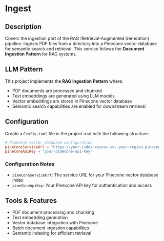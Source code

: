 # Ingest

## Description
Covers the ingestion part of the RAG (Retrieval-Augmented Generation) pipeline. Ingests PDF files from a directory into a Pinecone vector database for semantic search and retrieval. This service follows the **Document Ingestion Pattern** for RAG systems.

## LLM Pattern
This project implements the **RAG Ingestion Pattern** where:
- PDF documents are processed and chunked
- Text embeddings are generated using LLM models
- Vector embeddings are stored in Pinecone vector database
- Semantic search capabilities are enabled for downstream retrieval

## Configuration

Create a `Config.toml` file in the project root with the following structure:

```toml
# Pinecone vector database configuration
pineConeServiceUrl = "https://your-index-xxxxxx.svc.your-region.pinecone.io"
pineConeApiKey = "your-pinecone-api-key"
```

### Configuration Notes
- `pineConeServiceUrl`: The service URL for your Pinecone vector database index
- `pineConeApiKey`: Your Pinecone API key for authentication and access

## Tools & Features
- PDF document processing and chunking
- Text embedding generation
- Vector database integration with Pinecone
- Batch document ingestion capabilities
- Semantic indexing for efficient retrieval
